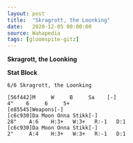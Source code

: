 ```yaml
---
layout: post
title:  "Skragrott, the Loonking"
date:   2020-12-05 00:00:00
source: Wahapedia
tags: [gloomspite-gitz]
---
```


**Skragrott, the Loonking**

**Stat Block**
```
6/6 Skragrott, the Loonking
```

```
[56f442]M     W     B     Sa    [-]
4"    6     6     5+    
[e85545]Weapons[-]
[c6c930]Da Moon Onna Stikk[-]
28"    A:6    H:3+   W:3+   R:-1   D:1   
[c6c930]Da Moon Onna Stikk[-]
2"     A:4    H:3+   W:3+   R:-1   D:1   
```
    
